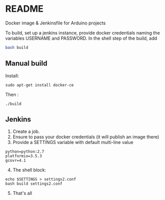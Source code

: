 # README

Docker image & Jenkinsfile for Arduino projects

To build, set up a jenkins instance, provide docker credentials naming the variables USERNAME and PASSWORD.
In the shell step of the build, add 

```bash
bash build
```

## Manual build 

Install:

```
sudo apt-get install docker-ce
```

Then :

```
./build
```

## Jenkins


1. Create a job.
2. Ensure to pass your docker credentials (it will publish an image there)
3. Provide a SETTINGS variable with default multi-line value
```
python=python:2.7
platformio=3.5.3
gcovr=4.1

```
4. The shell block: 
```
echo $SETTINGS > settings2.conf
bash build settings2.conf
```
5. That's all

